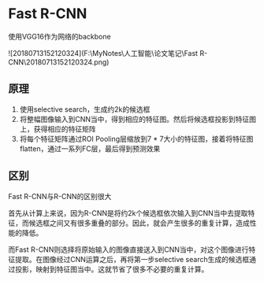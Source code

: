 # Fast R-CNN

使用VGG16作为网络的backbone

![20180713152120324](F:\MyNotes\人工智能\论文笔记\Fast R-CNN\20180713152120324.png)

## 原理

1. 使用selective search，生成约2k的候选框
2. 将整幅图像输入到CNN当中，得到相应的特征图。然后将候选框投影到特征图上，获得相应的特征矩阵
3. 将每个特征矩阵通过ROI Pooling层缩放到7 * 7大小的特征图，接着将特征图flatten，通过一系列FC层，最后得到预测效果

## 区别

Fast R-CNN与R-CNN的区别很大

首先从计算上来说，因为R-CNN是将约2k个候选框依次输入到CNN当中去提取特征，而候选框之间又有很多重叠的部分。因此，就会产生很多的重复计算，造成性能的降低。

而Fast R-CNN则选择将原始输入的图像直接送入到CNN当中，对这个图像进行特征提取。在图像经过CNN运算之后，再将第一步selective search生成的候选框通过投影，映射到特征图当中。这就节省了很多不必要的重复计算。

